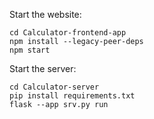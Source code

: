 Start the website:
```
cd Calculator-frontend-app
npm install --legacy-peer-deps
npm start
```
Start the server:
```
cd Calculator-server
pip install requirements.txt
flask --app srv.py run
```
